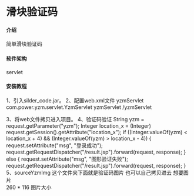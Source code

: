 # 滑块验证码

#### 介绍
简单滑块验证码

#### 软件架构
servlet


#### 安装教程

1、引入silder_code.jar。
2、配置web.xml文件
 <servlet>
        <servlet-name>yzmServlet</servlet-name>
        <servlet-class>com.power.yzm.servlet.YzmServlet</servlet-class>
    </servlet>
    <servlet-mapping>
        <servlet-name>yzmServlet</servlet-name>
        <url-pattern>/yzmServlet</url-pattern>
    </servlet-mapping>

 
	
3、将web文件拷贝进入项目。
4、验证码验证
  String yzm = request.getParameter("yzm");
 Integer location_x = (Integer) request.getSession().getAttribute("location_x");
        if ((Integer.valueOf(yzm) < location_x + 4) && (Integer.valueOf(yzm) > location_x - 4)) {
            request.setAttribute("msg", "登录成功");
            request.getRequestDispatcher("/result.jsp").forward(request, response);
        } else {
            request.setAttribute("msg", "图形验证失败");
            request.getRequestDispatcher("/result.jsp").forward(request, response);
        }
5、sourceYzmImg 这个文件夹下面就是验证码图片 
也可以自己拷贝进去 想要图片    	
260 * 116 
图片大小 	